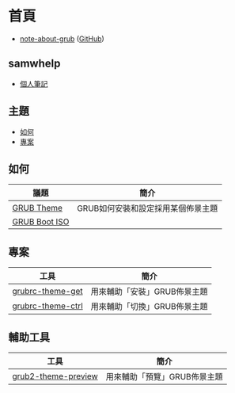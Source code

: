 
# 首頁

* [note-about-grub](https://samwhelp.github.io/note-about-grub/) ([GitHub](https://github.com/samwhelp/note-about-grub))


## samwhelp

* [個人筆記](https://samwhelp.github.io/book/)


## 主題

* [如何](#如何)
* [專案](#專案)


## 如何

| 議題 | 簡介 |
| --- | --- |
| [GRUB Theme](https://samwhelp.github.io/note-about-grub/read/howto/use_theme.html) | GRUB如何安裝和設定採用某個佈景主題 |
| [GRUB Boot ISO](https://samwhelp.github.io/note-about-grub/read/howto/boot_iso.html) | |


## 專案

| 工具 | 簡介 |
| --- | --- |
| [grubrc-theme-get](https://samwhelp.github.io/note-about-grub/read/project/grubrc-profile/grubrc-theme-get.html) | 用來輔助「安裝」GRUB佈景主題 |
| [grubrc-theme-ctrl](https://samwhelp.github.io/note-about-grub/read/project/grubrc-profile/grubrc-theme-ctrl.html) | 用來輔助「切換」GRUB佈景主題 |


## 輔助工具

| 工具 | 簡介 |
| --- | --- |
| [grub2-theme-preview](https://samwhelp.github.io/note-about-manjaro/read/adjustment/tool/grub2-theme-preview.html) | 用來輔助「預覽」GRUB佈景主題 |


